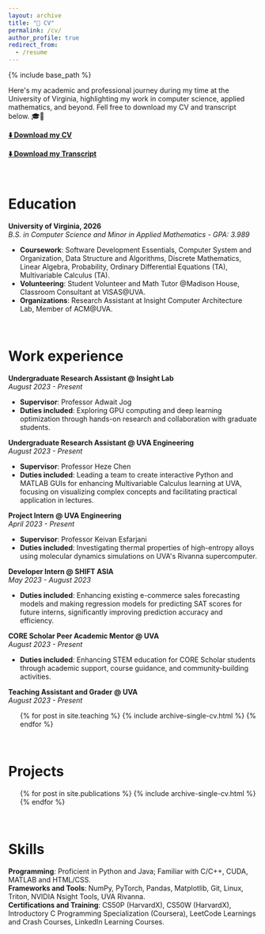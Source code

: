 ```yaml
---
layout: archive
title: "📄 CV"
permalink: /cv/
author_profile: true
redirect_from:
  - /resume
---
```


{% include base_path %}

Here's my academic and professional journey during my time at the University of Virginia, highlighting my work in computer science, applied mathematics, and beyond. Fell free to download my CV and transcript below. 🎓💼  

[**⬇️ Download my CV**](https://drive.google.com/file/d/17LJurBF-dPZPoZpdA896hSa8ghkW0ifj/view?usp=sharing)  

[**⬇️ Download my Transcript**](https://drive.google.com/file/d/1uVPoSy6UIb9WsYwLurv9nWmaTtWxeCo8/view?usp=sharing)

<br>

Education
======
**University of Virginia, 2026**  
_B.S. in Computer Science and Minor in Applied Mathematics - GPA: 3.989_
- **Coursework**: Software Development Essentials, Computer System and Organization, Data Structure and Algorithms, Discrete Mathematics, Linear Algebra, Probability, Ordinary Differential Equations (TA), Multivariable Calculus (TA).  
- **Volunteering**: Student Volunteer and Math Tutor @Madison House, Classroom Consultant at VISAS@UVA.  
- **Organizations**: Research Assistant at Insight Computer Architecture Lab, Member of ACM@UVA.

<br>

Work experience
======
**Undergraduate Research Assistant @ Insight Lab**  
_August 2023 - Present_
* **Supervisor**: Professor Adwait Jog
* **Duties included**: Exploring GPU computing and deep learning optimization through hands-on research and collaboration with graduate students.  

<p></p>

**Undergraduate Research Assistant @ UVA Engineering**  
_August 2023 - Present_  
* **Supervisor**: Professor Heze Chen
* **Duties included**: Leading a team to create interactive Python and MATLAB GUIs for enhancing Multivariable Calculus learning at UVA, focusing on visualizing complex concepts and facilitating practical application in lectures.  

<p></p>

**Project Intern @ UVA Engineering**  
_April 2023 - Present_
* **Supervisor**: Professor Keivan Esfarjani
* **Duties included**: Investigating thermal properties of high-entropy alloys using molecular dynamics simulations on UVA's Rivanna supercomputer.  

<p></p>

**Developer Intern @ SHIFT ASIA**  
_May 2023 - August 2023_
* **Duties included**: Enhancing existing e-commerce sales forecasting models and making regression models for predicting SAT scores for future interns, significantly improving prediction accuracy and efficiency.  

<p></p>

**CORE Scholar Peer Academic Mentor @ UVA**  
_August 2023 - Present_
* **Duties included**: Enhancing STEM education for CORE Scholar students through academic support, course guidance, and community-building activities.  

<p></p>

**Teaching Assistant and Grader @ UVA**  
_August 2023 - Present_
  <ul>{% for post in site.teaching %}
    {% include archive-single-cv.html %}
  {% endfor %}</ul>

<br>

Projects
======
  <ul>{% for post in site.publications %}
    {% include archive-single-cv.html %}
  {% endfor %}</ul>

<br>

Skills
======
**Programming**: Proficient in Python and Java; Familiar with C/C++, CUDA, MATLAB and HTML/CSS.  
**Frameworks and Tools**: NumPy, PyTorch, Pandas, Matplotlib, Git, Linux, Triton, NVIDIA Nsight Tools, UVA Rivanna.  
**Certifications and Training**: CS50P (HarvardX), CS50W (HarvardX), Introductory C Programming Specialization (Coursera), LeetCode Learnings and Crash Courses, LinkedIn Learning Courses.

